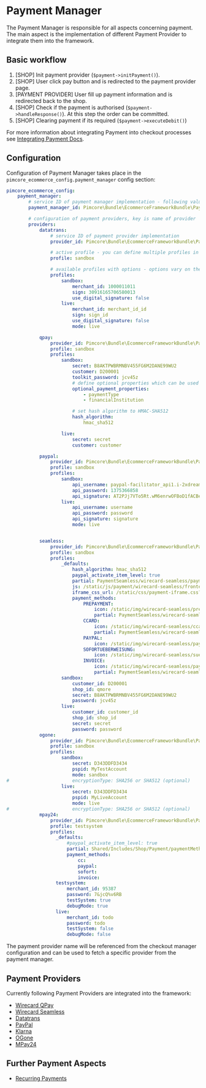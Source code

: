 # Payment Manager

The Payment Manager is responsible for all aspects concerning payment. The main aspect is the implementation
of different Payment Provider to integrate them into the framework. 

## Basic workflow
   1. [SHOP] Init payment provider (`$payment->initPayment()`).
   2. [SHOP] User click pay button and is redirected to the payment provider page.
   3. [PAYMENT PROVIDER] User fill up payment information and is redirected back to the shop.
   4. [SHOP] Check if the payment is authorised (`$payment->handleResponse()`). At this step the order can be committed.
   5. [SHOP] Clearing payment if its required (`$payment->executeDebit()`)
   
For more information about integrating Payment into checkout processes see 
[Integrating Payment Docs](../13_Checkout_Manager/07_Integrating_Payment.md). 


## Configuration

Configuration of Payment Manager takes place in the `pimcore_ecommerce_config.payment_manager` config section: 

```yaml
pimcore_ecommerce_config:
    payment_manager:
        # service ID of payment manager implementation - following value is default value an can be omitted
        payment_manager_id: Pimcore\Bundle\EcommerceFrameworkBundle\PaymentManager\PaymentManager

        # configuration of payment providers, key is name of provider
        providers:
            datatrans:
                # service ID of payment provider implementation
                provider_id: Pimcore\Bundle\EcommerceFrameworkBundle\PaymentManager\Payment\Datatrans

                # active profile - you can define multiple profiles in the section below 
                profile: sandbox

                # available profiles with options - options vary on the provider implementation as the
                profiles:
                    sandbox:
                        merchant_id: 1000011011
                        sign: 30916165706580013
                        use_digital_signature: false
                    live:
                        merchant_id: merchant_id_id
                        sign: sign_id
                        use_digital_signature: false
                        mode: live

            qpay:
                provider_id: Pimcore\Bundle\EcommerceFrameworkBundle\PaymentManager\Payment\QPay
                profile: sandbox
                profiles:
                    sandbox:
                        secret: B8AKTPWBRMNBV455FG6M2DANE99WU2
                        customer: D200001
                        toolkit_password: jcv45z
                        # define optional properties which can be used in initPayment (see Wirecard documentation)
                        optional_payment_properties:
                            - paymentType
                            - financialInstitution

                        # set hash algorithm to HMAC-SHA512
                        hash_algorithm:
                            hmac_sha512

                    live:
                        secret: secret
                        customer: customer

            paypal:
                provider_id: Pimcore\Bundle\EcommerceFrameworkBundle\PaymentManager\Payment\PayPal
                profile: sandbox
                profiles:
                    sandbox:
                        api_username: paypal-facilitator_api1.i-2xdream.de
                        api_password: 1375366858
                        api_signature: AT2PJj7VTo5Rt.wM6enrwOFBoD1fACBe1RbAEMsSshWFRhpvjAuPR8wD
                    live:
                        api_username: username
                        api_password: password
                        api_signature: signature
                        mode: live


            seamless:
                provider_id: Pimcore\Bundle\EcommerceFrameworkBundle\PaymentManager\Payment\WirecardSeamless
                profile: sandbox
                profiles:
                    _defaults:
                        hash_algorithm: hmac_sha512
                        paypal_activate_item_level: true
                        partial: PaymentSeamless/wirecard-seamless/payment-method-selection.html.php
                        js: /static/js/payment/wirecard-seamless/frontend.js
                        iframe_css_url: /static/css/payment-iframe.css?elementsclientauth=disabled
                        payment_methods:
                            PREPAYMENT:
                                icon: /static/img/wirecard-seamless/prepayment.png
                                partial: PaymentSeamless/wirecard-seamless/payment-method/prepayment.html.php
                            CCARD:
                                icon: /static/img/wirecard-seamless/ccard.png
                                partial: PaymentSeamless/wirecard-seamless/payment-method/ccard.html.php
                            PAYPAL:
                                icon: /static/img/wirecard-seamless/paypal.png
                            SOFORTUEBERWEISUNG:
                                icon: /static/img/wirecard-seamless/sue.png
                            INVOICE:
                                icon: /static/img/wirecard-seamless/payolution.png
                                partial: PaymentSeamless/wirecard-seamless/payment-method/invoice.html.php
                    sandbox:
                        customer_id: D200001
                        shop_id: qmore
                        secret: B8AKTPWBRMNBV455FG6M2DANE99WU2
                        password: jcv45z
                    live:
                        customer_id: customer_id
                        shop_id: shop_id
                        secret: secret
                        password: password
            ogone:
                provider_id: Pimcore\Bundle\EcommerceFrameworkBundle\PaymentManager\Payment\OGone
                profile: sandbox
                profiles:
                    sandbox:
                        secret: D343DDFD3434
                        pspid: MyTestAccount
                        mode: sandbox                        
#                       encryptionType: SHA256 or SHA512 (optional)                                              
                    live:
                        secret: D343DDFD3434
                        pspid: MyLiveAccount
                        mode: live                        
#                       encryptionType: SHA256 or SHA512 (optional)
            mpay24:
                provider_id: Pimcore\Bundle\EcommerceFrameworkBundle\PaymentManager\Payment\Mpay24Seamless
                profile: testsystem
                profiles:
                  _defaults:
                      #paypal_activate_item_level: true
                      partial: Shared/Includes/Shop/Payment/paymentMethods.html.php
                      payment_methods:
                          cc:
                          paypal:
                          sofort:
                          invoice:
                  testsystem:
                      merchant_id: 95387
                      password: 7&jcQ%v6RB
                      testSystem: true
                      debugMode: true
                  live:
                      merchant_id: todo
                      password: todo
                      testSystem: false
                      debugMode: false                                                             
```

The payment provider name will be referenced from the checkout manager configuration and can be used to fetch a specific
provider from the payment manager.

## Payment Providers
Currently following Payment Providers are integrated into the framework: 

- [Wirecard QPay](./01_Wirecard_QPay.md)
- [Wirecard Seamless](./02_Wirecard_Seamless.md)
- [Datatrans](./03_Datatrans.md)
- [PayPal](./04_PayPal.md)
- [Klarna](./05_Klarna.md)
- [OGone](./06_OGone.md)
- [MPay24](./07_MPay24.md)


## Further Payment Aspects
- [Recurring Payments](10_Recurring_Payments.md)
